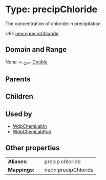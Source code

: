 
# Type: precipChloride


The concentration of chloride in precipitation

URI: [neon:precipChloride](https://data.neonscience.org/precipChloride)


## Domain and Range

None ->  <sub>OPT</sub> [Double](types/Double.md)

## Parents


## Children


## Used by

 * [WdpChemLabIn](WdpChemLabIn.md)
 * [WdpChemLabPub](WdpChemLabPub.md)

## Other properties

|  |  |  |
| --- | --- | --- |
| **Aliases:** | | precip chloride |
| **Mappings:** | | neon:precipChloride |

